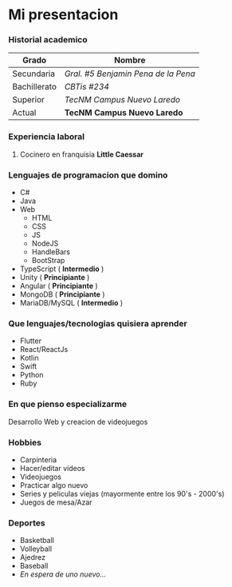# Mi presentacion

### Historial academico

| Grado | Nombre |
| - | - |
| Secundaria | _Gral. #5 Benjamin Pena de la Pena_ |
| Bachillerato | _CBTis #234_ |
| Superior | _TecNM Campus Nuevo Laredo_ |
| Actual | **TecNM Campus Nuevo Laredo** |

### Experiencia laboral

1. Cocinero en franquisia **Little Caessar**

### Lenguajes de programacion que domino
* C#
* Java
* Web
  * HTML
  * CSS
  * JS
  * NodeJS
  * HandleBars
  * BootStrap
* TypeScript ( **Intermedio** )
* Unity ( **Principiante** )
* Angular ( **Principiante** )
* MongoDB ( **Principiante** )
* MariaDB/MySQL ( **Intermedio** )

### Que lenguajes/tecnologias quisiera aprender
* Flutter
* React/ReactJs
* Kotlin
* Swift
* Python
* Ruby


### En que pienso especializarme
Desarrollo Web y creacion de videojuegos

### Hobbies
* Carpinteria
* Hacer/editar videos
* Videojuegos
* Practicar algo nuevo
* Series y peliculas viejas (mayormente entre los 90's - 2000's)
* Juegos de mesa/Azar

### Deportes
* Basketball
* Volleyball
* Ajedrez
* Baseball
* *En espera de uno nuevo...*


